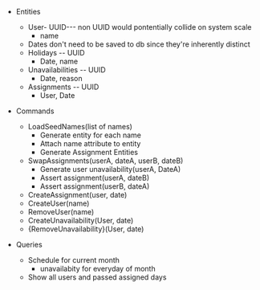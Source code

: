 + Entities
  + User- UUID--- non UUID would pontentially collide on system scale
    - name
  + Dates don't need to be saved to db since they're inherently distinct
  + Holidays -- UUID
    - Date, name
  + Unavailabilities -- UUID
    - Date, reason
  + Assignments -- UUID
    - User, Date

+ Commands
  + LoadSeedNames(list of names)
    - Generate entity for each name
    - Attach name attribute to entity
    - Generate Assignment Entities
  + SwapAssignments(userA, dateA, userB, dateB)
    - Generate user unavailability(userA, DateA)
    - Assert assignment(userA, dateB)
    - Assert assignment(userB, dateA)
  + CreateAssignment(user, date)
  <!-- + CreateHoliday(date, name) -->
  <!-- + RemoveHoliday(Holiday) -->
  + CreateUser(name)
  + RemoveUser(name)
  + CreateUnavailability(User, date)
  + {RemoveUnavailability}(User, date)

+ Queries
  + Schedule for current month
    - unavailabity for everyday of month
  + Show all users and passed assigned days




